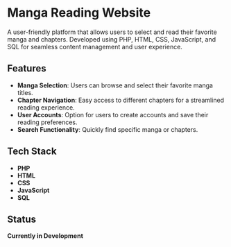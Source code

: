# Manga Reading Website

A user-friendly platform that allows users to select and read their favorite manga and chapters. Developed using PHP, HTML, CSS, JavaScript, and SQL for seamless content management and user experience.

## Features
- **Manga Selection**: Users can browse and select their favorite manga titles.
- **Chapter Navigation**: Easy access to different chapters for a streamlined reading experience.
- **User Accounts**: Option for users to create accounts and save their reading preferences.
- **Search Functionality**: Quickly find specific manga or chapters.

## Tech Stack
- **PHP**
- **HTML**
- **CSS**
- **JavaScript**
- **SQL**

## Status
**Currently in Development**
